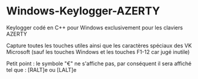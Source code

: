 # Windows-Keylogger-AZERTY
Keylogger codé en C++ pour Windows exclusivement pour les claviers AZERTY

Capture toutes les touches utiles ainsi que les caractères spéciaux des VK Microsoft (sauf les touches Windows et les touches F1-12 car jugé inutile)


Petit point : le symbole "€" ne s'affiche pas, par conséquent il sera affiché tel que : [RALT]e ou [LALT]e

